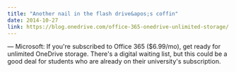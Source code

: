 ```yaml
---
title: "Another nail in the flash drive&apos;s coffin"
date: 2014-10-27
link: https://blog.onedrive.com/office-365-onedrive-unlimited-storage/
---
```

— Microsoft: If you're subscribed to Office 365 ($6.99/mo), get ready for unlimited OneDrive storage. There's a digital waiting list, but this could be a good deal for students who are already on their university's subscription.  
